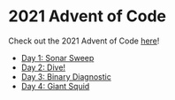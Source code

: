 # 2021 Advent of Code

Check out the 2021 Advent of Code [here](https://adventofcode.com/)!

* [Day 1: Sonar Sweep](https://github.com/hunterparks/2021-advent-of-code/tree/main/day-01-sonar-sweep)
* [Day 2: Dive!](https://github.com/hunterparks/2021-advent-of-code/tree/main/day-02-dive!)
* [Day 3: Binary Diagnostic](https://github.com/hunterparks/2021-advent-of-code/tree/main/day-03-binary-diagnostic)
* [Day 4: Giant Squid](https://github.com/hunterparks/2021-advent-of-code/tree/main/day-04-giant-squid)